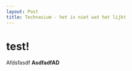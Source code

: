```yaml
---
layout: Post
title: Technasium - het is niet wat het lijkt
---
```


# test!
Afdsfasdf **AsdfadfAD**
